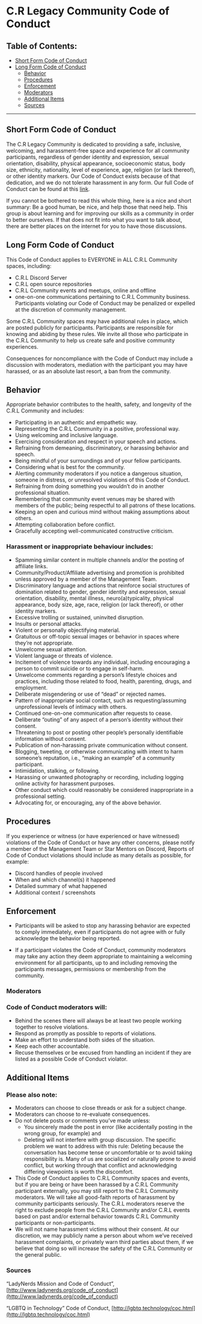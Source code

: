 # C.R Legacy Community Code of Conduct
## Table of Contents:

- [Short Form Code of Conduct](#short-form-code-of-conduct)
- [Long Form Code of Conduct](#long-form-code-of-conduct)
  - [Behavior](#behavior)
  - [Procedures](#procedures)
  - [Enforcement](#enforcement)
  - [Moderators](#moderators)
  - [Additional Items](#additional-items)
  - [Sources](#sources)

----------

## Short Form Code of Conduct
The C.R Legacy Community is dedicated to providing a safe, inclusive, welcoming, and harassment-free space and experience for all community participants, regardless of gender identity and expression, sexual orientation, disability, physical appearance, socioeconomic status, body size, ethnicity, nationality, level of experience, age, religion (or lack thereof), or other identity markers. Our Code of Conduct exists because of that dedication, and we do not tolerate harassment in any form. Our full Code of Conduct can be found at this [link](#long-form-code-of-conduct).

If you cannot be bothered to read this whole thing, here is a nice and short summary: Be a good human, be nice, and help those that need help. This group is about learning and for improving our skills as a community in order to better ourselves. If that does not fit into what you want to talk about, there are better places on the internet for you to have those discussions.

## Long Form Code of Conduct
This Code of Conduct applies to EVERYONE in ALL C.R.L Community spaces, including:

- C.R.L Discord Server
- C.R.L open source repositories
- C.R.L Community events and meetups, online and offline
- one-on-one communications pertaining to C.R.L Community business.
Participants violating our Code of Conduct may be penalized or expelled at the discretion of community management.

Some C.R.L Community spaces may have additional rules in place, which are posted publicly for participants. Participants are responsible for knowing and abiding by these rules. We invite all those who participate in the C.R.L Community to help us create safe and positive community experiences.

Consequences for noncompliance with the Code of Conduct may include a discussion with moderators, mediation with the participant you may have harassed, or as an absolute last resort, a ban from the community.

## Behavior

Appropriate behavior contributes to the health, safety, and longevity of the C.R.L Community and includes:
- Participating in an authentic and empathetic way.
- Representing the C.R.L Community in a positive, professional way.
- Using welcoming and inclusive language.
- Exercising consideration and respect in your speech and actions.
- Refraining from demeaning, discriminatory, or harassing behavior and speech.
- Being mindful of your surroundings and of your fellow participants.
- Considering what is best for the community.
- Alerting community moderators if you notice a dangerous situation, someone in distress, or unresolved violations of this Code of Conduct.
- Refraining from doing something you wouldn’t do in another professional situation.
- Remembering that community event venues may be shared with members of the public; being respectful to all patrons of these locations.
- Keeping an open and curious mind without making assumptions about others.
- Attempting collaboration before conflict.
- Gracefully accepting well-communicated constructive criticism.

### Harassment or inappropriate behaviour includes:

- Spamming similar content in multiple channels and/or the posting of affiliate links.
- Community/Product/Affiliate advertising and promotion is prohibited unless approved by a member of the Management Team.
- Discriminatory language and actions that reinforce social structures of domination related to gender, gender identity and expression, sexual orientation, disability, mental illness, neuro(a)typicality, physical appearance, body size, age, race, religion (or lack thereof), or other identity markers.
- Excessive trolling or sustained, uninvited disruption.
- Insults or personal attacks.
- Violent or personally objectifying material.
- Gratuitous or off-topic sexual images or behavior in spaces where they’re not appropriate.
- Unwelcome sexual attention.
- Violent language or threats of violence.
- Incitement of violence towards any individual, including encouraging a person to commit suicide or to engage in self-harm.
- Unwelcome comments regarding a person’s lifestyle choices and practices, including those related to food, health, parenting, drugs, and employment.
- Deliberate misgendering or use of “dead” or rejected names.
- Pattern of inappropriate social contact, such as requesting/assuming unprofessional levels of intimacy with others.
- Continued one-on-one communication after requests to cease.
- Deliberate “outing” of any aspect of a person’s identity without their consent.
- Threatening to post or posting other people’s personally identifiable information without consent.
- Publication of non-harassing private communication without consent.
- Blogging, tweeting, or otherwise communicating with intent to harm someone’s reputation, i.e., “making an example” of a community participant.
- Intimidation, stalking, or following.
- Harassing or unwanted photography or recording, including logging online activity for harassment purposes.
- Other conduct which could reasonably be considered inappropriate in a professional setting.
- Advocating for, or encouraging, any of the above behavior.

## Procedures

If you experience or witness (or have experienced or have witnessed) violations of the Code of Conduct or have any other concerns, please notify a member of the Management Team or Star Mentors on Discord, Reports of Code of Conduct violations should include as many details as possible, for example:

- Discord handles of people involved
- When and which channel(s) it happened
- Detailed summary of what happened
- Additional context / screenshots

## Enforcement

- Participants will be asked to stop any harassing behavior are expected to comply immediately, even if participants do not agree with or fully acknowledge the behavior being reported.

- If a participant violates the Code of Conduct, community moderators may take any action they deem appropriate to maintaining a welcoming environment for all participants, up to and including removing the participants messages, permissions or membership from the community.

### Moderators

### Code of Conduct moderators will:

- Behind the scenes there will always be at least two people working together to resolve violations.
- Respond as promptly as possible to reports of violations.
- Make an effort to understand both sides of the situation.
- Keep each other accountable.
- Recuse themselves or be excused from handling an incident if they are listed as a possible Code of Conduct violator.

## Additional Items

### Please also note:

- Moderators can choose to close threads or ask for a subject change.
- Moderators can choose to re-evaluate consequences.
- Do not delete posts or comments you’ve made unless:
  - You sincerely made the post in error (like accidentally posting in the wrong group, for example) and
  - Deleting will not interfere with group discussion. The specific problem we want to address with this rule: Deleting because the conversation has become tense or uncomfortable or to avoid taking responsibility is. Many of us are socialized or naturally prone to avoid conflict, but working through that conflict and acknowledging differing viewpoints is worth the discomfort.
- This Code of Conduct applies to C.R.L Community spaces and events, but if you are being or have been harassed by a C.R.L Community participant externally, you may still report to the C.R.L Community moderators. We will take all good-faith reports of harassment by community participants seriously. The C.R.L moderators reserve the right to exclude people from the C.R.L Community and/or C.R.L events based on past and/or external behavior towards C.R.L Community participants or non-participants.
- We will not name harassment victims without their consent. At our discretion, we may publicly name a person about whom we’ve received harassment complaints, or privately warn third parties about them, if we believe that doing so will increase the safety of the C.R.L Community or the general public.

### Sources

“LadyNerds Mission and Code of Conduct”, [http://www.ladynerds.org/code_of_conduct](http://www.ladynerds.org/code_of_conduct)

“LGBTQ in Technology” Code of Conduct, [http://lgbtq.technology/coc.html](http://lgbtq.technology/coc.html)
